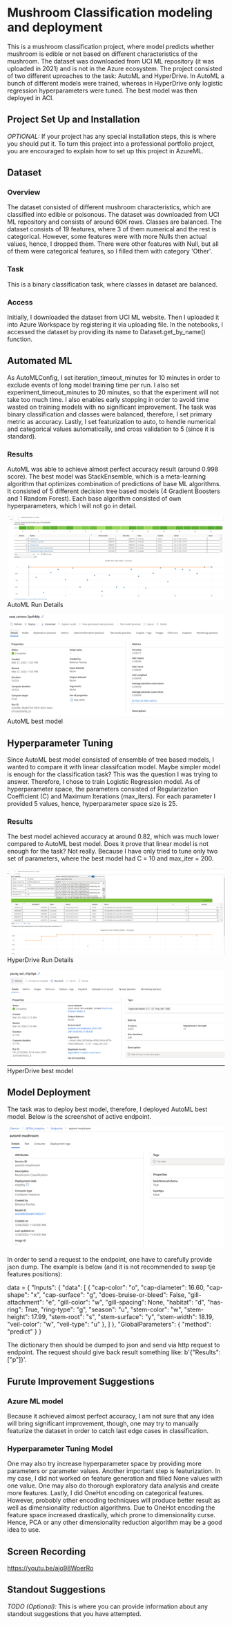 # Mushroom Classification modeling and deployment

This is a mushroom classification project, where model predicts whether mushroom is edible or not based on different characteristics of the mushroom. The dataset was downloaded from UCI ML repository (it was uploaded in 2021) and is not in the Azure ecosystem. The project consisted of two different uproaches to the task: AutoML and HyperDrive. In AutoML a bunch of different models were trained, whereas in HyperDrive only logistic regression hyperparameters were tuned. The best model was then deployed in ACI. 

## Project Set Up and Installation
*OPTIONAL:* If your project has any special installation steps, this is where you should put it. To turn this project into a professional portfolio project, you are encouraged to explain how to set up this project in AzureML.

## Dataset

### Overview
The dataset consisted of different mushroom characteristics, which are classified into edible or poisonous. The dataset was downloaded from UCI ML repository and consists of around 60K rows. Classes are balanced. The dataset consists of 19 features, where 3 of them numerical and the rest is categorical. However, some features were with more Nulls then actual values, hence, I dropped them. There were other features with Null, but all of them were categorical features, so I filled them with category 'Other'. 

### Task
This is a binary classification task, where classes in dataset are balanced.

### Access
Initially, I downloaded the dataset from UCI ML website. Then I uploaded it into Azure Workspace by registering it via uploading file. In the notebooks, I accessed the dataset by providing its name to Dataset.get_by_name() function. 

## Automated ML

As AutoMLConfig, I set iteration_timeout_minutes for 10 minutes in order to exclude events of long model training time per run. I also set experiment_timeout_minutes to 20 minutes, so that the experiment will not take too much time. I also enables early stopping in order to avoid time wasted on training models with no significant improvement. The task was binary classification and classes were balanced, therefore, I set primary metric as accuracy. Lastly, I set featurization to auto, to hendle numerical and categorical values automatically, and cross validation to 5 (since it is standard). 


### Results

AutoML was able to achieve almost perfect accuracy result (around 0.998 score). The best model was StackEnsemble, which is a meta-learning algorithm that optimizes combination of predictions of base ML algorithms. It consisted of 5 different decision tree based models (4 Gradient Boosters and 1 Random Forest). Each base algorithm consisted of own hyperparameters, which I will not go in detail. 

!['Proof'](https://github.com/bekiichone/nd00333-capstone/blob/master/starter_file/screenshots/AutoML%20run%20details.PNG)
AutoML Run Details

!['Proof'](https://github.com/bekiichone/nd00333-capstone/blob/master/starter_file/screenshots/AutoML%20best%20model.PNG)
AutoML best model 

## Hyperparameter Tuning

Since AutoML best model consisted of ensemble of tree based models, I wanted to compare it with linear classifcation model. Maybe simpler model is enough for the classification task? This was the question I was trying to answer. Therefore, I chose to train Logistic Regression model. As of hyperparameter space, the parameters consisted of Regularization Coefficient (C) and Maximum Iterations (max_iters). For each parameter I provided 5 values, hence, hyperparameter space size is 25. 


### Results

The best model achieved accuracy at around 0.82, which was much lower compared to AutoML best model. Does it prove that linear model is not enough for the task? Not really. Because I have only tried to tune only two set of parameters, where the best model had C = 10 and max_iter = 200. 

!['Proof'](https://github.com/bekiichone/nd00333-capstone/blob/master/starter_file/screenshots/hyperdrive%20run%20details.PNG)
HyperDrive Run Details

!['Proof'](https://github.com/bekiichone/nd00333-capstone/blob/master/starter_file/screenshots/hyperdrive%20best%20model.PNG)
HyperDrive best model 

## Model Deployment
The task was to deploy best model, therefore, I deployed AutoML best model. Below is the screenshot of active endpoint. 

!['Proof'](https://github.com/bekiichone/nd00333-capstone/blob/master/starter_file/screenshots/AutoML%20deploy%20endpoint.PNG)

In order to send a request to the endpoint, one have to carefully provide json dump. The example is below (and it is not recommended to swap tje features positions): 

data = {
    "Inputs": {
        "data":
        [
            {
                "cap-color": "o",
                "cap-diameter": 16.60,
                "cap-shape": "x",
                "cap-surface": "g",
                "does-bruise-or-bleed": False,
                "gill-attachment": "e",
                "gill-color": "w",
                "gill-spacing": None,
                "habitat": "d",
                "has-ring": True,
                "ring-type": "g",
                "season": "u",
                "stem-color": "w",
                "stem-height": 17.99,
                "stem-root": "s",
                "stem-surface": "y",
                "stem-width": 18.19,
                "veil-color": "w",
                "veil-type": "u"
            },
        ]
    },
    "GlobalParameters": {
        "method": "predict"
    }
}

The dictionary then should be dumped to json and send via http request to endpoint. The request should give back result something like: b'{"Results": ["p"]}'.

## Furute Improvement Suggestions

### Azure ML model

Because it achieved almost perfect accuracy, I am not sure that any idea will bring significant improvement, though, one may try to manually featurize the dataset in order to catch last edge cases in classification. 

### Hyperparameter Tuning Model

One may also try increase hyperparameter space by providing more parameters or parameter values. Another important step is featurization. In my case, I did not worked on feature generation and filled None values with one value. One may also do thorough exploratory data analysis and create more features. Lastly, I did OneHot encoding on categorical features. However, probobly other encoding techniques will produce better result as well as dimensionality reduction algorithms. Due to OneHot encoding the feature space increased drastically, which prone to dimensionality curse. Hence, PCA or any other dimensionality reduction algorithm may be a good idea to use. 


## Screen Recording
https://youtu.be/ajo98WoerRo

## Standout Suggestions
*TODO (Optional):* This is where you can provide information about any standout suggestions that you have attempted.
